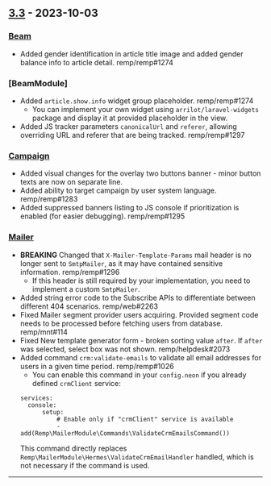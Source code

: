 ## [3.3] - 2023-10-03

### [Beam]

- Added gender identification in article title image and added gender balance info to article detail. remp/remp#1274

### [BeamModule]

- Added `article.show.info` widget group placeholder. remp/remp#1274
  - You can implement your own widget using `arrilot/laravel-widgets` package and display it at provided placeholder in the view.
- Added JS tracker parameters `canonicalUrl` and `referer`, allowing overriding URL and referer that are being tracked. remp/remp#1297

### [Campaign]

- Added visual changes for the overlay two buttons banner - minor button texts are now on separate line.
- Added ability to target campaign by user system language. remp/remp#1283
- Added suppressed banners listing to JS console if prioritization is enabled (for easier debugging). remp/remp#1295

### [Mailer]

- **BREAKING** Changed that `X-Mailer-Template-Params` mail header is no longer sent to `SmtpMailer`, as it may have contained sensitive information. remp/remp#1296
  - If this header is still required by your implementation, you need to implement a custom `SmtpMailer`.
- Added string error code to the Subscribe APIs to differentiate between different 404 scenarios. remp/web#2263
- Fixed Mailer segment provider users acquiring. Provided segment code needs to be processed before fetching users from database. remp/mnt#114
- Fixed New template generator form - broken sorting value `after`. If `after` was selected, select box was not shown. remp/helpdesk#2073
- Added command `crm:validate-emails` to validate all email addresses for users in a given time period. remp/remp#1026
  - You can enable this command in your `config.neon` if you already defined `crmClient` service:
  ```
  services:
    console:
        setup:
            # Enable only if "crmClient" service is available
            - add(Remp\MailerModule\Commands\ValidateCrmEmailsCommand())
  ```
  This command directly replaces `Remp\MailerModule\Hermes\ValidateCrmEmailHandler` handled, which is not necessary if the command is used.
---

[3.3]: https://github.com/remp2020/remp/compare/3.2.0...3.3.0

[Beam]: https://github.com/remp2020/remp/tree/master/Beam
[Campaign]: https://github.com/remp2020/remp/tree/master/Campaign
[Mailer]: https://github.com/remp2020/remp/tree/master/Mailer
[Sso]: https://github.com/remp2020/remp/tree/master/Sso
[Segments]: https://github.com/remp2020/remp/tree/master/Beam/go/cmd/segments
[Tracker]: https://github.com/remp2020/remp/tree/master/Beam/go/cmd/tracker
